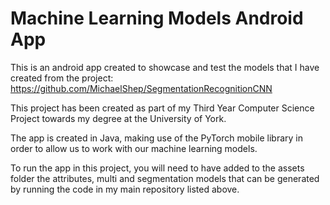 # **Machine Learning Models Android App**

This is an android app created to showcase and test the models that I have created from the project: https://github.com/MichaelShep/SegmentationRecognitionCNN

This project has been created as part of my Third Year Computer Science Project towards my degree at the University of York.

The app is created in Java, making use of the PyTorch mobile library in order to allow us to work with our machine learning models.

To run the app in this project, you will need to have added to the assets folder the attributes, multi and segmentation models that can
be generated by running the code in my main repository listed above.

